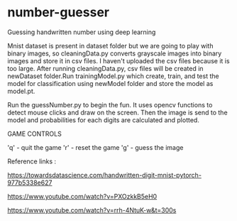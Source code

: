 # number-guesser
Guessing handwritten number using deep learning

Mnist dataset is present in dataset folder but we are going to play with binary images,
so cleaningData.py converts grayscale images into binary images and store it in csv 
files. I haven't uploaded the csv files because it is too large. After running 
cleaningData.py, csv files will be created in newDataset folder.Run trainingModel.py
which create, train, and test the model for classification using newModel folder 
and store the model as model.pt.

Run the guessNumber.py to begin the fun. It uses opencv functions to detect mouse clicks 
and draw on the screen. Then the image is send to the model and probabilities for each digits
are calculated and plotted.

GAME CONTROLS

'q' - quit the game
'r' - reset the game
'g' - guess the image 

Reference links :

https://towardsdatascience.com/handwritten-digit-mnist-pytorch-977b5338e627

https://www.youtube.com/watch?v=PXOzkkB5eH0

https://www.youtube.com/watch?v=rrh-4NtuK-w&t=300s
